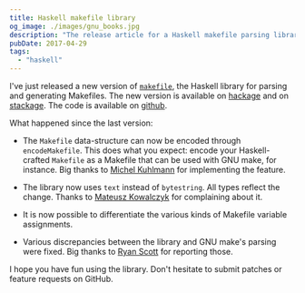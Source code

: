 ```yaml
---
title: Haskell makefile library
og_image: ./images/gnu_books.jpg
description: "The release article for a Haskell makefile parsing library"
pubDate: 2017-04-29
tags:
  - "haskell"
---
```


I've just released a new version of
[`makefile`](https://github.com/nmattia/mask), the Haskell library for parsing
and generating Makefiles. The new version is available on
[hackage](http://hackage.haskell.org/package/makefile) and on
[stackage](https://www.stackage.org/package/makefile). The code is available on
[github](https://github.com/nmattia/mask).

<!--more-->

What happened since the last version:

- The `Makefile` data-structure can now be encoded through `encodeMakefile`.
  This does what you expect: encode your Haskell-crafted `Makefile` as a
  Makefile that can be used with GNU make, for instance. Big thanks to [Michel
  Kuhlmann](https://github.com/michelk) for implementing the feature.

- The library now uses `text` instead of `bytestring`. All types reflect
  the change. Thanks to [Mateusz Kowalczyk](https://github.com/Fuuzetsu/) for
  complaining about it.

- It is now possible to differentiate the various kinds of Makefile variable
  assignments.

- Various discrepancies between the library and GNU make's parsing were fixed.
  Big thanks to [Ryan Scott](https://ryanglscott.github.io/) for reporting
  those.

I hope you have fun using the library. Don't hesitate to submit patches or
feature requests on GitHub.
